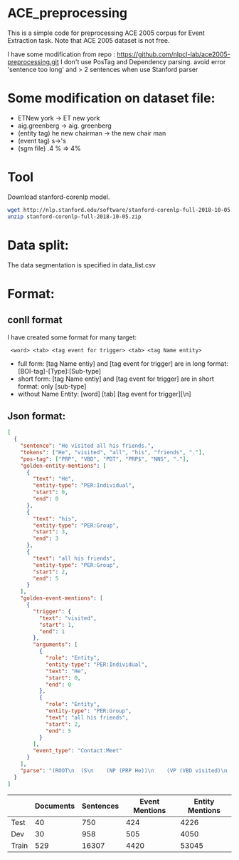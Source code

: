 # ACE_preprocessing
This is a simple code for preprocessing ACE 2005 corpus for Event Extraction task.  Note that ACE 2005 dataset is not free.

I have some modification from repo : https://github.com/nlpcl-lab/ace2005-preprocessing.git
I don't use PosTag and Dependency parsing.
avoid error 'sentence too long' and > 2 sentences when use Stanford parser

# Some modification on dataset file:
 - ETNew york -> ET new york
 - aig.greenberg -> aig. greenberg
 - (entity tag) he new chairman -> the new chair man
 - (event tag) s->'s
 - (sgm file) .4 % => 4%
# Tool
Download stanford-corenlp model.
```bash
wget http://nlp.stanford.edu/software/stanford-corenlp-full-2018-10-05.zip
unzip stanford-corenlp-full-2018-10-05.zip
```
# Data split: 
The data segmentation is specified in data_list.csv
# Format:
   ## conll format
 I have created some format for many target: </br>
    
     <word> <tab> <tag event for trigger> <tab> <tag Name entity>
 - full form: [tag Name entiy] and [tag event for trigger] are in long format: [BOI-tag]-[Type]:[Sub-type]
 - short form: [tag Name entiy] and [tag event for trigger] are in short format: only [sub-type]
 - without Name Entity:  [word] [tab] [tag event for trigger][\n]
  ## Json format:
```json
[
  {
    "sentence": "He visited all his friends.",
    "tokens": ["He", "visited", "all", "his", "friends", "."],
    "pos-tag": ["PRP", "VBD", "PDT", "PRP$", "NNS", "."],
    "golden-entity-mentions": [
      {
        "text": "He", 
        "entity-type": "PER:Individual",
        "start": 0,
        "end": 0
      },
      {
        "text": "his",
        "entity-type": "PER:Group",
        "start": 3,
        "end": 3
      },
      {
        "text": "all his friends",
        "entity-type": "PER:Group",
        "start": 2,
        "end": 5
      }
    ],
    "golden-event-mentions": [
      {
        "trigger": {
          "text": "visited",
          "start": 1,
          "end": 1
        },
        "arguments": [
          {
            "role": "Entity",
            "entity-type": "PER:Individual",
            "text": "He",
            "start": 0,
            "end": 0
          },
          {
            "role": "Entity",
            "entity-type": "PER:Group",
            "text": "all his friends",
            "start": 2,
            "end": 5
          }
        ],
        "event_type": "Contact:Meet"
      }
    ],
    "parse": "(ROOT\n  (S\n    (NP (PRP He))\n    (VP (VBD visited)\n      (NP (PDT all) (PRP$ his) (NNS friends)))\n    (. .)))"
  }
]
```
  
|          | Documents    |  Sentences   |Event Mentions    | Entity Mentions  |
|-------   |--------------|--------------|----------------  |------------------|
| Test     | 40           | 750          | 424              | 4226             |
| Dev      | 30           | 958          | 505              | 4050             |
| Train    | 529          | 16307        | 4420             | 53045            |
  
  



